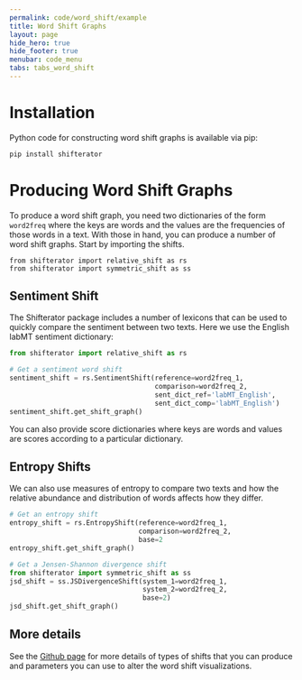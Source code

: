 ```yaml
---
permalink: code/word_shift/example
title: Word Shift Graphs
layout: page
hide_hero: true
hide_footer: true
menubar: code_menu
tabs: tabs_word_shift
---
```


# Installation

Python code for constructing word shift graphs is available via pip:

```bash
pip install shifterator
```

# Producing Word Shift Graphs

To produce a word shift graph, you need two dictionaries of the form `word2freq` where the keys are words and the values are the frequencies of those words in a text. With those in hand, you can produce a number of word shift graphs. Start by importing the shifts.

```
from shifterator import relative_shift as rs
from shifterator import symmetric_shift as ss
```

## Sentiment Shift

The Shifterator package includes a number of lexicons that can be used to quickly compare the sentiment between two texts. Here we use the English labMT sentiment dictionary:

```python
from shifterator import relative_shift as rs

# Get a sentiment word shift
sentiment_shift = rs.SentimentShift(reference=word2freq_1,
                                    comparison=word2freq_2,
                                    sent_dict_ref='labMT_English',
                                    sent_dict_comp='labMT_English')
sentiment_shift.get_shift_graph()
```

You can also provide score dictionaries where keys are words and values are scores according to a particular dictionary.

## Entropy Shifts

We can also use measures of entropy to compare two texts and how the relative abundance and distribution of words affects how they differ.

```python
# Get an entropy shift
entropy_shift = rs.EntropyShift(reference=word2freq_1,
                                comparison=word2freq_2,
                                base=2
entropy_shift.get_shift_graph()

# Get a Jensen-Shannon divergence shift
from shifterator import symmetric_shift as ss
jsd_shift = ss.JSDivergenceShift(system_1=word2freq_1,
                                 system_2=word2freq_2,
                                 base=2)
jsd_shift.get_shift_graph()
```

## More details

See the [Github page](https://github.com/ryanjgallagher/shifterator/) for more details of types of shifts that you can produce and parameters you can use to alter the word shift visualizations.
